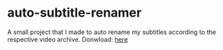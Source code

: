 # auto-subtitle-renamer
A small project that I made to auto rename my subtitles according to the respective video archive.
Donwload: [here](https://github.com/matheusbucater/auto-subtitle-renamer/releases)
